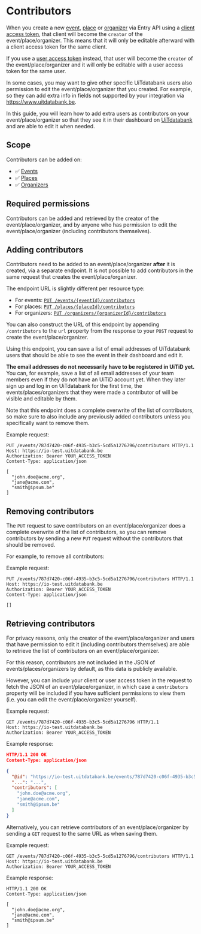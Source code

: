# Contributors

When you create a new [event](../events/create.md), [place](../places/create.md) or [organizer](../organizers/create.md) via Entry API using a [client access token](https://docs.publiq.be/docs/authentication/methods/client-access-token), that client will become the `creator` of the event/place/organizer. This means that it will only be editable afterward with a client access token for the same client. 

If you use a [user access token](https://docs.publiq.be/docs/authentication/methods/user-access-token) instead, that user will become the `creator` of the event/place/organizer and it will only be editable with a user access token for the same user.

In some cases, you may want to give other specific UiTdatabank users also permission to edit the event/place/organizer that you created. For example, so they can add extra info in fields not supported by your integration via <https://www.uitdatabank.be>.

In this guide, you will learn how to add extra users as contributors on your event/place/organizer so that they see it in their dashboard on [UiTdatabank](https://www.uitdatabank.be) and are able to edit it when needed.

## Scope

Contributors can be added on:

* ✅ [Events](../events/introduction.md)
* ✅ [Places](../places/introduction.md)
* ✅ [Organizers](../organizers/introduction.md)

## Required permissions

Contributors can be added and retrieved by the creator of the event/place/organizer, and by anyone who has permission to edit the event/place/organizer (including contributors themselves).

## Adding contributors

Contributors need to be added to an event/place/organizer **after** it is created, via a separate endpoint. It is not possible to add contributors in the same request that creates the event/place/organizer.

The endpoint URL is slightly different per resource type:

* For events: [`PUT /events/{eventId}/contributors`](/reference/entry.json/paths/~1events~1{eventId}~1contributors/put)
* For places: [`PUT /places/{placeId}/contributors`](/reference/entry.json/paths/~1places~1{placeId}~1contributors/put)
* For organizers: [`PUT /organizers/{organizerId}/contributors`](/reference/entry.json/paths/~1organizers~1{organizerId}~1contributors/put)

You can also construct the URL of this endpoint by appending `/contributors` to the `url` property from the response to your `POST` request to create the event/place/organizer.

Using this endpoint, you can save a list of email addresses of UiTdatabank users that should be able to see the event in their dashboard and edit it. 

**The email addresses do not necessarily have to be registered in UiTiD yet.** You can, for example, save a list of all email addresses of your team members even if they do not have an UiTiD account yet. When they later sign up and log in on UiTdatabank for the first time, the events/places/organizers that they were made a contributor of will be visible and editable by them.

Note that this endpoint does a complete overwrite of the list of contributors, so make sure to also include any previously added contributors unless you specifically want to remove them.

Example request:

```http
PUT /events/787d7420-c06f-4935-b3c5-5cd5a1276796/contributors HTTP/1.1
Host: https://io-test.uitdatabank.be
Authorization: Bearer YOUR_ACCESS_TOKEN
Content-Type: application/json

[
  "john.doe@acme.org",
  "jane@acme.com",
  "smith@ipsum.be"
]
```

## Removing contributors

The `PUT` request to save contributors on an event/place/organizer does a complete overwrite of the list of contributors, so you can remove contributors by sending a new `PUT` request without the contributors that should be removed.

For example, to remove all contributors:

Example request:

```http
PUT /events/787d7420-c06f-4935-b3c5-5cd5a1276796/contributors HTTP/1.1
Host: https://io-test.uitdatabank.be
Authorization: Bearer YOUR_ACCESS_TOKEN
Content-Type: application/json

[]
```

## Retrieving contributors

For privacy reasons, only the creator of the event/place/organizer and users that have permission to edit it (including contributors themselves) are able to retrieve the list of contributors on an event/place/organizer.

For this reason, contributors are not included in the JSON of events/places/organizers by default, as this data is publicly available.

However, you can include your client or user access token in the request to fetch the JSON of an event/place/organizer, in which case a `contributors` property will be included if you have sufficient permissions to view them (i.e. you can edit the event/place/organizer yourself).

Example request:

```http
GET /events/787d7420-c06f-4935-b3c5-5cd5a1276796 HTTP/1.1
Host: https://io-test.uitdatabank.be
Authorization: Bearer YOUR_ACCESS_TOKEN
```

Example response:
```json
HTTP/1.1 200 OK
Content-Type: application/json

{
  "@id": "https://io-test.uitdatabank.be/events/787d7420-c06f-4935-b3c5-5cd5a1276796",
  "...": "...",
  "contributors": [
    "john.doe@acme.org",
    "jane@acme.com",
    "smith@ipsum.be"
  ]
}
```

Alternatively, you can retrieve contributors of an event/place/organizer by sending a `GET` request to the same URL as when saving them.

Example request:
```http
GET /events/787d7420-c06f-4935-b3c5-5cd5a1276796/contributors HTTP/1.1
Host: https://io-test.uitdatabank.be
Authorization: Bearer YOUR_ACCESS_TOKEN
```

Example response:
```http
HTTP/1.1 200 OK
Content-Type: application/json

[
  "john.doe@acme.org",
  "jane@acme.com",
  "smith@ipsum.be"
]
```
